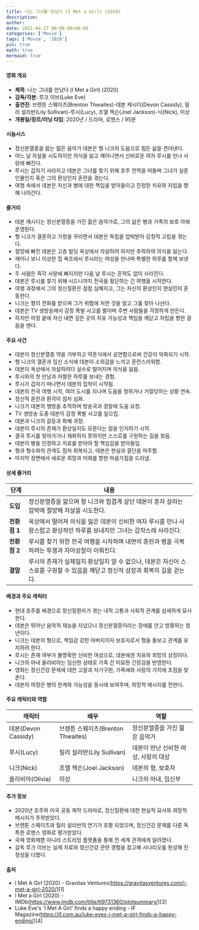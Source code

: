 ```yaml
---
title: 나는 그녀를 만났다 (I Met a Girl) (2020)
description: 
author: 
date: 2021-04-27 00:00:00+00:00
categories: ['Movie']
tags: ['Movie', '2020']
pin: true
math: true
mermaid: true
---
```

#### 영화 개요

- **제목**: 나는 그녀를 만났다 (I Met a Girl) (2020)  
- **감독/각본**: 루크 이브(Luke Eve)  
- **출연진**: 브렌튼 스웨이츠(Brenton Thwaites)-데본 캐시디(Devon Cassidy), 릴리 설리반(Lily Sullivan)-루시(Lucy), 조엘 잭슨(Joel Jackson)-닉(Nick), 미상  
- **개봉일/장르/러닝 타임**: 2020년 / 드라마, 로맨스 / 95분  

#### 시놉시스

- 정신분열증을 앓는 젊은 음악가 데본은 형 니크의 도움으로 힘든 삶을 견뎌낸다.  
- 어느 날 자살을 시도하지만 의식을 잃고 깨어나면서 신비로운 여자 루시를 만나 사랑에 빠진다.  
- 루시는 갑자기 사라지고 데본은 그녀를 찾기 위해 호주 전역을 떠돌며 그녀가 실존 인물인지 혹은 그의 환상인지 혼란을 겪는다.  
- 여행 속에서 데본은 자신과 병에 대한 책임을 받아들이고 진정한 치유와 자립을 향해 나아간다.  

#### 줄거리

- 데본 캐시디는 정신분열증을 가진 젊은 음악가로, 그의 삶은 병과 가족의 보호 아래 운영된다.  
- 형 니크가 결혼하고 가정을 꾸리면서 데본은 독립을 압박받아 감정적 고립을 겪는다.  
- 절망에 빠진 데본은 고층 빌딩 옥상에서 자살하려 하지만 추락하여 의식을 잃는다.  
- 깨어나 보니 이상한 집 욕조에서 루시라는 여성을 만나며 특별한 하루를 함께 보낸다.  
- 두 사람은 즉각 사랑에 빠지지만 다음 날 루시는 흔적도 없이 사라진다.  
- 데본은 루시를 찾기 위해 시드니까지 전국을 횡단하는 긴 여행을 시작한다.  
- 여행 과정에서 그의 정신질환은 점점 심해지고, 그는 자신의 환상인지 현실인지 혼동한다.  
- 니크는 형의 전화를 받으며 그가 위험에 처한 것을 알고 그를 찾아 나선다.  
- 데본은 TV 생방송에서 감정 폭발 사고를 벌이며 주변 사람들을 걱정하게 만든다.  
- 하지만 여정 끝에 자신 내면 깊은 곳의 치유 가능성과 책임을 깨닫고 자립을 향한 걸음을 뗀다.  

#### 주요 사건

- 데본이 정신분열증 약을 거부하고 약혼식에서 공연함으로써 건강이 악화되기 시작.  
- 형 니크의 결혼과 임신 소식에 데본이 소외감을 느끼고 혼란스러워함.  
- 데본이 옥상에서 자살하려다 실수로 떨어지며 의식을 잃음.  
- 루시와의 첫 만남과 아찔한 하루를 보내는 경험.  
- 루시가 갑자기 떠나면서 데본의 집착이 시작됨.  
- 데본의 전국 여행 시작, 여러 도시를 지나며 도움을 청하거나 거절당하는 상황 연속.  
- 정신적 혼란과 환각이 점차 심화.  
- 니크가 데본의 행방을 추적하며 방송국과 경찰에 도움 요청.  
- TV 생방송 도중 데본이 감정 폭발 사고를 일으킴.  
- 데본과 니크의 갈등과 화해 과정.  
- 데본이 루시의 존재가 환상일지도 모른다는 점을 인지하기 시작.  
- 결국 루시를 찾아가거나 재회하지 못하지만 스스로를 구원하는 길을 찾음.  
- 데본이 병을 인정하고 치료를 받아야 할 책임감을 받아들임.  
- 형과 형수와의 관계도 점차 회복되고, 데본은 현실과 결단을 마주함.  
- 마지막 장면에서 새로운 희망과 미래를 향한 마음가짐을 드러냄.  

#### 상세 줄거리

| **단계**  | **내용**                                                                                         |
|-----------|------------------------------------------------------------------------------------------------|
| **도입**  | 정신분열증을 앓으며 형 니크와 힘겹게 살던 데본이 혼자 살라는 압박에 절망해 자살을 시도한다.       |
| **전환점 1** | 옥상에서 떨어져 의식을 잃은 데본이 신비한 여자 루시를 만나 사랑스럽고 환상적인 하루를 보내지만 그녀는 갑작스레 사라진다. |
| **전환점 2** | 루시를 찾기 위한 전국 여행을 시작하며 내면의 혼란과 병을 극복하려는 투쟁과 자아성찰이 이뤄진다.   |
| **결말**  | 루시의 존재가 실체일지 환상일지 알 수 없으나, 데본은 자신이 스스로를 구원할 수 있음을 깨닫고 정신적 성장과 회복의 길을 걷는다. |

#### 배경과 주요 캐릭터

- 현대 호주를 배경으로 정신질환자가 겪는 내적 고통과 사회적 관계를 섬세하게 묘사한다.  
- 데본은 뛰어난 음악적 재능을 지녔으나 정신분열증이라는 장애를 안고 방황하는 청년이다.  
- 니크는 데본의 형으로, 책임감 강한 아버지이자 보호자로서 형을 돌보고 관계를 유지하려 한다.  
- 루시는 존재 여부가 불명확한 신비한 여성으로, 데본에겐 치유와 희망의 상징이다.  
- 니크의 아내 올리비아는 임신한 상태로 가족 간 미묘한 긴장감을 반영한다.  
- 영화는 정신건강 문제에 대한 고찰과 자기구원, 가족애와 사랑의 가치에 초점을 맞춘다.  
- 데본의 여정은 병의 한계와 가능성을 동시에 보여주며, 희망적 메시지를 전한다.  

#### 주요 캐릭터와 역할

| **캐릭터** | **배우**           | **역할**                      |
|------------|--------------------|-------------------------------|
| 데본(Devon Cassidy)      | 브렌튼 스웨이츠(Brenton Thwaites) | 정신분열증을 가진 젊은 음악가     |
| 루시(Lucy)               | 릴리 설리반(Lily Sullivan)        | 데본이 만난 신비한 여성, 사랑의 대상 |
| 니크(Nick)               | 조엘 잭슨(Joel Jackson)           | 데본의 형, 보호자                |
| 올리비아(Olivia)         | 미상                             | 니크의 아내, 임신부              |

#### 추가 정보

- 2020년 호주와 미국 공동 제작 드라마로, 정신질환에 대한 현실적 묘사와 희망적 메시지가 주목받았다.  
- 브렌튼 스웨이츠와 릴리 설리반의 연기가 호평 되었으며, 정신건강 문제를 다룬 독특한 로맨스 영화로 평가받았다.  
- 국제 영화제뿐 아니라 스트리밍 플랫폼을 통해 전 세계 관객에게 알려졌다.  
- 감독 루크 이브는 실제 치료와 정신건강 관련 경험을 참고해 시나리오를 완성해 진정성을 더했다.  

#### 출처

- I Met A Girl (2020) - Gravitas Ventures(https://gravitasventures.com/i-met-a-girl-2020/)[1]  
- I Met a Girl (2020) - IMDb(https://www.imdb.com/title/tt9731360/plotsummary/)[3]  
- Luke Eve's 'I Met A Girl' finds a happy ending - IF Magazine(https://if.com.au/luke-eves-i-met-a-girl-finds-a-happy-ending/)[4]
